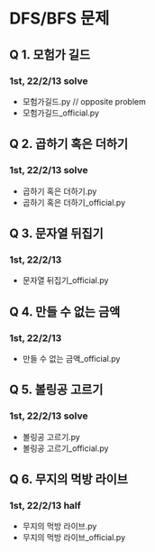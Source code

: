 # DFS/BFS 문제

## Q 1. 모험가 길드
### 1st, 22/2/13 solve

- 모험가길드.py // opposite problem
- 모험가길드_official.py

## Q 2. 곱하기 혹은 더하기
### 1st, 22/2/13 solve

- 곱하기 혹은 더하기.py
- 곱하기 혹은 더하기_official.py

## Q 3. 문자열 뒤집기
### 1st, 22/2/13 
- 문자열 뒤집기_official.py

## Q 4. 만들 수 없는 금액
### 1st, 22/2/13 
- 만들 수 없는 금액_official.py

## Q 5. 볼링공 고르기
### 1st, 22/2/13 solve

- 볼링공 고르기.py
- 볼링공 고르기_official.py

## Q 6. 무지의 먹방 라이브
### 1st, 22/2/13 half

- 무지의 먹방 라이브.py
- 무지의 먹방 라이브_official.py